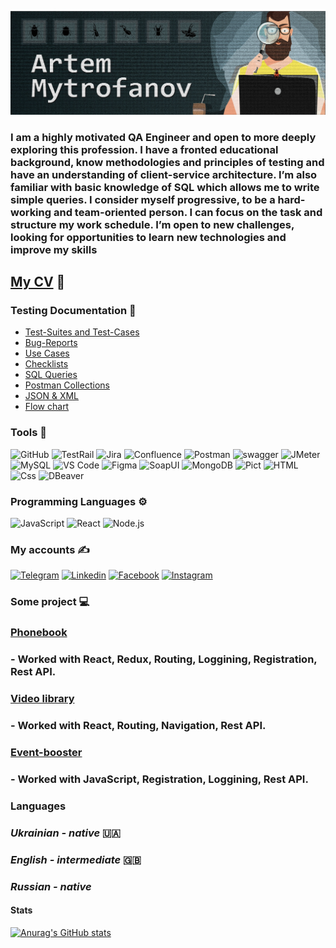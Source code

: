 [![Header](<https://github.com/mitrofin/mitrofin/blob/main/assets/%D0%B0%D0%B2%D0%B0%D1%82%D0%B0%D1%802%20(1).jpg>)](https://github.com/mitrofin)

### I am a highly motivated QA Engineer and open to more deeply exploring this profession. I have a fronted educational background, know methodologies and principles of testing and have an understanding of client-service architecture. I’m also familiar with basic knowledge of SQL which allows me to write simple queries. I consider myself progressive, to be a hard-working and team-oriented person. I can focus on the task and structure my work schedule. I’m open to new challenges, looking for opportunities to learn new technologies and improve my skills

## [**My CV**](https://drive.google.com/file/d/1TONJk6-jZdP69P2nxt6ves5q-HM2-2l8/view?usp=sharing) :scroll:

### Testing Documentation :book:

- [Test-Suites and Test-Cases](https://github.com/mitrofin/Testing-documentation/tree/main/Test-Suites%20and%20Test-Cases)
- [Bug-Reports](https://github.com/mitrofin/Testing-documentation/commit/c769de82fb97ba113d1825ef57b8bae5703e79ea)
- [Use Cases](https://docs.google.com/document/d/1Lpr0M7IrLo925YISNkvp1Sd7lsYS31SFjqT9CbuMlLg/edit?usp=sharing)
- [Checklists](https://docs.google.com/document/d/1aegRnzTZD0Svpa8I0CEXA11PD7-7NwQF6iW6_GFbrnQ/edit?usp=sharing)
- [SQL Queries](https://github.com/mitrofin/Testing-documentation/commit/94141c27b70b3632fc40622cdf419946ce39d7f7)
- [Postman Collections](https://github.com/mitrofin/Testing-documentation/commit/284f56059cc7b0cc471319603268a5abf5ad032c)
- [JSON & XML](https://github.com/mitrofin/Testing-documentation/commit/a372ee1c8ded8669b852cb92ba7e15c78dbdd9ac)
- [Flow chart](https://github.com/mitrofin/Testing-documentation/commit/d20fc66a715bb2fe404bb20e7ae935141afaa4ab)

### Tools :toolbox:

![GitHub](https://img.shields.io/badge/-GitHub-black?style=for-the-badge&logo=github)
![TestRail](https://img.shields.io/badge/-TestRail-black?style=for-the-badge&logo=TestRail)
![Jira](https://img.shields.io/badge/-jira-black?style=for-the-badge&logo=jira&logoColor=097CDB)
![Confluence](https://img.shields.io/badge/-Confluence-black?style=for-the-badge&logo=Confluence&logoColor=097CDB)
![Postman](https://img.shields.io/badge/-postman-black?style=for-the-badge&logo=postman)
![swagger](https://img.shields.io/badge/-swagger-black?style=for-the-badge&logo=swagger)
![JMeter](https://img.shields.io/badge/-JMeter-black?style=for-the-badge&logo=JMeter)
![MySQL](https://img.shields.io/badge/-MySQL-black?style=for-the-badge&logo=MySQL)
![VS Code](https://img.shields.io/badge/-VSCode-black?style=for-the-badge&logo=VisualStudioCode&logoColor=097CDB)
![Figma](https://img.shields.io/badge/-Figma-black?style=for-the-badge&logo=Figma)
![SoapUI](https://img.shields.io/badge/-SoapUI-black?style=for-the-badge&logo=SoapUI)
![MongoDB](https://img.shields.io/badge/-MongoDB-black?style=for-the-badge&logo=MongoDB)
![Pict](https://img.shields.io/badge/-Pict-black?style=for-the-badge&logo=Pict)
![HTML](https://img.shields.io/badge/-HTML-black?style=for-the-badge&logo=HTML)
![Css](https://img.shields.io/badge/-Css-black?style=for-the-badge&logo=Css)
![DBeaver](https://img.shields.io/badge/-DBeaver-black?style=for-the-badge&logo=Dbeaver)

### Programming Languages :gear:

![JavaScript](https://img.shields.io/badge/-JavaScript-black?style=for-the-badge&logo=JavaScript)
![React](https://img.shields.io/badge/-React-black?style=for-the-badge&logo=React)
![Node.js](https://img.shields.io/badge/-Node.js-black?style=for-the-badge&logo=Node.js)

### My accounts :writing_hand:

[![Telegram](https://img.shields.io/badge/-Telegram-black?style=for-the-badge&logo=Telegram)](https://t.me/Mitrofin)
[![Linkedin](https://img.shields.io/badge/-Linkedin-black?style=for-the-badge&logo=Linkedin)](https://www.linkedin.com/in/artem-mytrofanov/)
[![Facebook](https://img.shields.io/badge/-facebook-black?style=for-the-badge&logo=Facebook)](https://www.facebook.com/MytrofanovArtem)
[![Instagram](https://img.shields.io/badge/-Instagram-black?style=for-the-badge&logo=instagram)](https://www.instagram.com/artemmytrofanov/)

### Some project :computer:

### [**Phonebook**](https://phonebook-use-hooks.netlify.app/)

### - Worked with React, Redux, Routing, Loggining, Registration, Rest API.

### [**Video library**](https://mitrofin-movie-api.netlify.app/)

### - Worked with React, Routing, Navigation, Rest API.

### [**Event-booster**](https://dmitriy-nikolaiev.github.io/goit-event-booster-project/)

### - Worked with JavaScript, Registration, Loggining, Rest API.

### Languages

### _Ukrainian - native_ :ukraine:

### _English - intermediate_ :uk:

### _Russian - native_

#### Stats

[![Anurag's GitHub stats](https://github-readme-stats.vercel.app/api?username=mitrofin&show_icons=true&theme=tokyonight&hide=contribs)](https://github.com/anuraghazra/github-readme-stats)
